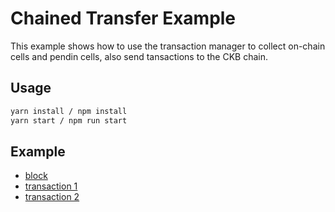 # Chained Transfer Example

This example shows how to use the transaction manager to collect on-chain cells and pendin cells, also send tansactions to the CKB chain. 

## Usage
    
```sh
yarn install / npm install
yarn start / npm run start
```


## Example

- [block](https://pudge.explorer.nervos.org/block/9233235)
- [transaction 1](https://pudge.explorer.nervos.org/transaction/0x1e1530a08fad64bbb8a9c6b1cff89b9b13355f3935fd458412fb5f56c67bd704)
- [transaction 2](https://pudge.explorer.nervos.org/transaction/0x50d7374811b60d4116645e705fee4a351e71813d723ae72bc05123a2ab154a6f)
